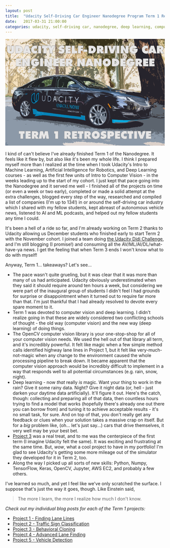 ```yaml
---
layout: post
title:  "Udacity Self-Driving Car Engineer Nanodegree Program Term 1 Retrospective"
date:   2017-03-31 21:00:00 
categories: udacity, self-driving car, nanodegree, deep learning, computer vision
---
```


[//]: # (Image References)
[im01]: https://github.com/jeremy-shannon/jeremy-shannon.github.io/blob/master/images/IMG_3687.PNG?raw=true "Term 1 Retrospective"

![Alt Text][im01]

I kind of can't believe I've already finished Term 1 of the Nanodegree. It feels like it flew by, but also like it's been my whole life. I think I prepared myself more than I realized at the time when I took Udacity's Intro to Machine Learning, Artificial Intelligence for Robotics, and Deep Learning courses - as well as the first few units of Intro to Computer Vision - in the weeks leading up to the start of my cohort. I just kept that pace going into the Nanodegree and it served me well - I finished all of the projects on time (or even a week or two early), completed or made a solid attempt at the extra challenges, blogged every step of the way, researched and compiled a list of companies (I'm up to 134!) in or around the self-driving car industry which I shared with my fellow students, kept abreast of autonomous vehicle news, listened to AI and ML podcasts, and helped out my fellow students any time I could. 

It's been a hell of a ride so far, and I'm already working on Term 2 thanks to Udacity allowing us December students who finished early to start Term 2 with the November cohort. I joined a team doing [the Udacity Didi Challenge](https://www.udacity.com/didi-challenge), and I'm still blogging (I promise!) and consuming all the AV/ML/AI/DL/what-have-ya news. I get the feeling that when Term 3 ends I won't know what to do with myself!

Anyway, Term 1... takeaways? Let's see...

- The pace wasn't quite grueling, but it was clear that it was more than many of us had anticipated. Udacity obviously underestimated when they said it should require around ten hours a week, but considering we were part of the inaugural group of students I didn't feel I had grounds for surprise or disappointment when it turned out to require far more than that. I'm just thankful that I had already resolved to devote every spare moment to it. 
- Term 1 was devoted to computer vision and deep learning. I didn't realize going in that these are widely considered two conflicting schools of thought - the old way (computer vision) and the new way (deep learning) of doing things. 
- The OpenCV computer vision library is your one-stop-shop for all of your computer vision needs. We used the hell out of that library all term, and it's incredibly powerful. It felt like magic when a few simple method calls identified highway lane lines in Project 1, but it felt like very-much-not-magic when any change to the environment caused the whole processing pipeline to break down. It became apparent that the computer vision approach would be incredibly difficult to implement in a way that responds well to all potential circumstances (e.g. rain, snow, night). 
- Deep learning - now *that* really *is* magic. Want your thing to work in the rain? Give it some rainy data. Night? Give it night data (or, hell - just darken your daytime data artificially). It'll figure it out. Here's the catch, though: collecting and preparing all of that data, then countless hours trying to find a model that works (hopefully there's already one out there you can borrow from) and tuning it to achieve acceptable results - it's no small task, for sure. And on top of that, you don't really get any feedback or clues when your solution takes a massive crap on itself. But for a *big* problem like, (oh... let's just say...) cars that drive themselves, it very well may be your best bet.
- [Project 3](http://jeremyshannon.com/2017/02/10/udacity-sdcnd-behavioral-cloning.html) was a real treat, and to me was the centerpiece of the first term (I imagine Udacity felt the same). It was exciting and frustrating at the same time. But, *wow*, what a cool project to have in my portfolio! I'm glad to see Udacity's getting some more mileage out of the simulator they developed for it in Term 2, too.
- Along the way I picked up all sorts of new skills: Python, Numpy, TensorFlow, Keras, OpenCV, Jupyter, AWS EC2, and probably a few others.

I've learned so much, and yet I feel like we've only scratched the surface. I suppose that's just the way it goes, though. Like Einstein said,

> The more I learn, the more I realize how much I don't know.  

*Check out my individual blog posts for each of the Term 1 projects:*
- [Project 1 - Finding Lane Lines](http://jeremyshannon.com/2016/12/23/udacity-sdcnd-finding-lane-lines.html)
- [Project 2 - Traffic Sign Classification](http://jeremyshannon.com/2017/01/13/udacity-sdcnd-traffic-sign-classifier.html)
- [Project 3 - Behavioral Cloning](http://jeremyshannon.com/2017/02/10/udacity-sdcnd-behavioral-cloning.html)
- [Project 4 - Advanced Lane Finding](http://jeremyshannon.com/2017/03/03/udacity-sdcnd-advanced-lane-finding.html)
- [Project 5 - Vehicle Detection](http://jeremyshannon.com/2017/03/17/udacity-sdcnd-vehicle-detection.html)

